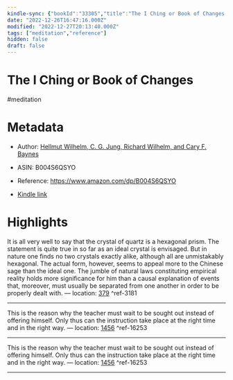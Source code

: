 ```yaml
---
kindle-sync: {"bookId":"33305","title":"The I Ching or Book of Changes (Bollingen Series 31)","author":"Hellmut Wilhelm, C. G. Jung, Richard Wilhelm, and Cary F. Baynes","asin":"B004S6QSYO","lastAnnotatedDate":"2023-06-09","bookImageUrl":"https://m.media-amazon.com/images/I/51fzxLryJTL._SY160.jpg","highlightsCount":2}
date: "2022-12-26T16:47:16.000Z"
modified: "2022-12-27T20:13:40.000Z"
tags: ["meditation","reference"]
hidden: false
draft: false
---
```

# The I Ching or Book of Changes

#meditation 

# Metadata

* Author: [Hellmut Wilhelm, C. G. Jung, Richard Wilhelm, and Cary F. Baynes](https://www.amazon.comundefined)

* ASIN: B004S6QSYO

* Reference: <https://www.amazon.com/dp/B004S6QSYO>

* [Kindle link](kindle://book?action=open&asin=B004S6QSYO)

# Highlights

It is all very well to say that the crystal of quartz is a hexagonal prism. The statement is quite true in so far as an ideal crystal is envisaged. But in nature one finds no two crystals exactly alike, although all are unmistakably hexagonal. The actual form, however, seems to appeal more to the Chinese sage than the ideal one. The jumble of natural laws constituting empirical reality holds more significance for him than a causal explanation of events that, moreover, must usually be separated from one another in order to be properly dealt with. — location: [379](kindle://book?action=open&asin=B004S6QSYO&location=379) ^ref-3181

---

This is the reason why the teacher must wait to be sought out instead of offering himself. Only thus can the instruction take place at the right time and in the right way. — location: [1456](kindle://book?action=open&asin=B004S6QSYO&location=1456) ^ref-16253

---

This is the reason why the teacher must wait to be sought out instead of offering himself. Only thus can the instruction take place at the right time and in the right way. — location: [1456](kindle://book?action=open&asin=B004S6QSYO&location=1456) ^ref-16253

---
